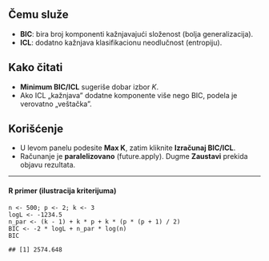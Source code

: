 ## Čemu služe

- **BIC**: bira broj komponenti kažnjavajući složenost (bolja
  generalizacija).
- **ICL**: dodatno kažnjava klasifikacionu neodlučnost (entropiju).

## Kako čitati

- **Minimum BIC/ICL** sugeriše dobar izbor *K*.
- Ako ICL „kažnjava” dodatne komponente više nego BIC, podela je
  verovatno „veštačka”.

## Korišćenje

- U levom panelu podesite **Max K**, zatim kliknite **Izračunaj
  BIC/ICL**.
- Računanje je **paralelizovano** (future.apply). Dugme **Zaustavi**
  prekida objavu rezultata.

------------------------------------------------------------------------

#### R primer (ilustracija kriterijuma)

    n <- 500; p <- 2; k <- 3
    logL <- -1234.5
    n_par <- (k - 1) + k * p + k * (p * (p + 1) / 2)
    BIC <- -2 * logL + n_par * log(n)
    BIC

    ## [1] 2574.648
